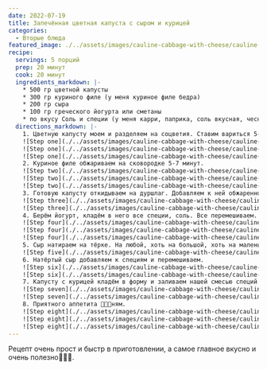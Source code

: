 ```yaml
---
date: 2022-07-19
title: Запечённая цветная капуста с сыром и курицей 
categories:
  - Вторые блюда
featured_image: ./../assets/images/cauline-cabbage-with-cheese/cauline-cabbage-with-cheese.webp
recipe:
  servings: 5 порций
  prep: 20 минут
  cook: 20 минут
  ingredients_markdown: |-
    * 500 гр цветной капусты
    * 300 гр куриного филе (у меня куриное филе бедра)
    * 200 гр сыра
    * 100 гр греческого йогурта или сметаны
    * по вкусу Соль и специи (у меня карри, паприка, соль вкусная, чеснок. Все по чайной ложке) специи можно брать любые
  directions_markdown: |-
    1. Цветную капусту моем и разделяем на соцветия. Ставим вариться 5-7 минут.
    ![Step one](./../assets/images/cauline-cabbage-with-cheese/cauline-cabbage-with-cheese-1-1.webp)
    ![Step one](./../assets/images/cauline-cabbage-with-cheese/cauline-cabbage-with-cheese-1-2.webp)
    ![Step one](./../assets/images/cauline-cabbage-with-cheese/cauline-cabbage-with-cheese-1-3.webp)
    2. Куриное филе обжариваем на сковородке 5-7 минут.
    ![Step two](./../assets/images/cauline-cabbage-with-cheese/cauline-cabbage-with-cheese-2-1.webp)
    ![Step two](./../assets/images/cauline-cabbage-with-cheese/cauline-cabbage-with-cheese-2-2.webp)
    ![Step two](./../assets/images/cauline-cabbage-with-cheese/cauline-cabbage-with-cheese-2-3.webp)
    3. Готовую капусту откидываем на дуршлаг. Добавляем к ней обжаренное куриное филе. Перемешиваем.
    ![Step three](./../assets/images/cauline-cabbage-with-cheese/cauline-cabbage-with-cheese-3-1.webp)
    ![Step three](./../assets/images/cauline-cabbage-with-cheese/cauline-cabbage-with-cheese-3-2.webp)
    4. Берём йогурт, кладём в него все специи, соль. Все перемешиваем.
    ![Step four](./../assets/images/cauline-cabbage-with-cheese/cauline-cabbage-with-cheese-4-1.webp)
    ![Step four](./../assets/images/cauline-cabbage-with-cheese/cauline-cabbage-with-cheese-4-2.webp)
    ![Step four](./../assets/images/cauline-cabbage-with-cheese/cauline-cabbage-with-cheese-4-3.webp)
    5. Сыр натираем на тёрке. На любой, хоть на большой, хоть на маленькой. Любителям сыра можно взять больше 200 гр сыра. 
    ![Step five](./../assets/images/cauline-cabbage-with-cheese/cauline-cabbage-with-cheese-5-1.webp)
    6. Натёртый сыр добавляем к специям и перемешиваем.
    ![Step six](./../assets/images/cauline-cabbage-with-cheese/cauline-cabbage-with-cheese-6-1.webp)
    ![Step six](./../assets/images/cauline-cabbage-with-cheese/cauline-cabbage-with-cheese-6-2.webp)
    7. Капусту с курицей кладём в форму и заливаем нашей смесью специй сверху и ставим в разогретую до 180 градусов духовку на 15-20 минут.
    ![Step seven](./../assets/images/cauline-cabbage-with-cheese/cauline-cabbage-with-cheese-7-1.webp)
    ![Step seven](./../assets/images/cauline-cabbage-with-cheese/cauline-cabbage-with-cheese-7-2.webp)
    8. Приятного аппетита 👩🏻‍🍳ням.
    ![Step eight](./../assets/images/cauline-cabbage-with-cheese/cauline-cabbage-with-cheese-8-1.webp)
    ![Step eight](./../assets/images/cauline-cabbage-with-cheese/cauline-cabbage-with-cheese-8-2.webp)
    ![Step eight](./../assets/images/cauline-cabbage-with-cheese/cauline-cabbage-with-cheese-8-3.webp)
---
```

Рецепт очень прост и быстр в приготовлении, а самое главное вкусно и очень полезно👩🏻‍🍳.

